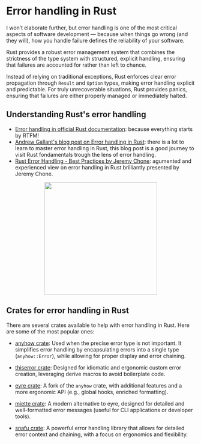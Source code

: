 # Error handling in Rust

I won’t elaborate further, but error handling is one of the most critical aspects of software development — because when things go wrong (and they will), how you handle failure defines the reliability of your software.

Rust provides a robust error management system that combines the strictness of the type system with structured, explicit handling, ensuring that failures are accounted for rather than left to chance.

Instead of relying on traditional exceptions, Rust enforces clear error propagation through `Result` and `Option` types, making error handling explicit and predictable. For truly unrecoverable situations, Rust provides panics, ensuring that failures are either properly managed or immediately halted.

## Understanding Rust's error handling

- [Error handling in official Rust documentation](https://doc.rust-lang.org/book/ch09-00-error-handling.html): because everything starts by RTFM!
- [Andrew Gallant's blog post on Error handling in Rust](https://blog.burntsushi.net/rust-error-handling/): there is a lot to learn to master error handling in Rust, this blog post is a good journey to visit Rust fondamentals trough the lens of error handling.
- [Rust Error Handling - Best Practices by Jeremy Chone](https://youtu.be/j-VQCYP7wyw?si=Q45S0mL70encWG1E): agumented and experienced view on error handling in Rust brilliantly presented by Jeremy Chone.

<p align="center">
  <a href="https://www.youtube.com/watch?v=j-VQCYP7wyw">
    <img src="https://img.youtube.com/vi/j-VQCYP7wyw/0.jpg" width="300"/>
  </a>
</p>

## Crates for error handling in Rust

There are several crates available to help with error handling in Rust. Here are some of the most popular ones:

- [anyhow crate](https://crates.io/crates/anyhow): Used when the precise error type is not important. It simplifies error handling by encapsulating errors into a single type (`anyhow::Error`), while allowing for proper display and error chaining.

- [thiserror crate](https://crates.io/crates/thiserror): Designed for idiomatic and ergonomic custom error creation, leveraging derive macros to avoid boilerplate code.

- [eyre crate](https://crates.io/crates/eyre): A fork of the `anyhow` crate, with additional features and a more ergonomic API (e.g., global hooks, enriched formatting).

- [miette crate](https://crates.io/crates/miette): A modern alternative to eyre, designed for detailed and well-formatted error messages (useful for CLI applications or developer tools).

- [snafu crate](https://crates.io/crates/snafu): A powerful error handling library that allows for detailed error context and chaining, with a focus on ergonomics and flexibility.

